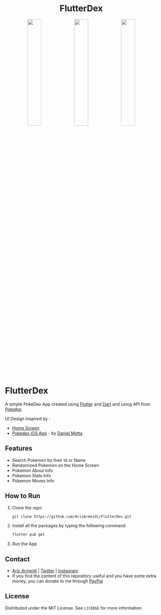
 <h1 align="center">FlutterDex</h1>

<p align="center">
<img src="" width="30%"></img> 
<img src="https://user-images.githubusercontent.com/60814961/113476858-523bcf00-94a8-11eb-9266-2abd6c698cc9.png" width="30%"></img> 
<img src="" width="30%"></img> 
</p>

# FlutterDex

A simple PokeDex App created using [Flutter](https://flutter.dev/) and [Dart](https://dart.dev/) and using API from [PokeApi](https://pokeapi.co/).

UI Design inspired by :
- [Home Screen](https://www.pinterest.com/pin/133982157654115616/)
- [Pokedex iOS App](https://dribbble.com/shots/4862523-Pokedex-iOS-app-Squirtle) - by [Daniel Motta](https://dribbble.com/DanielMots)


## Features

- Search Pokemon by their Id or Name
- Randomized Pokemon on the Home Screen
- Pokemon About Info
- Pokemon Stats Info
- Pokemon Moves Info


## How to Run

1. Clone the repo
   ```sh
   git clone https://github.com/ArizArmeidi/FlutterDex.git
   ```
2. Install all the packages by typing the following command
   ```sh
   flutter pub get
   ```
3. Run the App

## Contact

- [Ariz Armeidi](https://github.com/ArizArmeidi/) | [Twitter](https://twitter.com/ArizArmeidi) | [Instagram](https://www.instagram.com/ariz.armeidi/)
- If you find the content of this repository useful and you have some extra money, you can donate to me through [PayPal](https://www.paypal.com/paypalme/arizarmeidi)

## License
Distributed under the MIT License. See `LICENSE` for more information.

